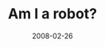 ---
layout: base.njk
title : 'Am I a robot?' 
view_title : 'Am I a robot?' 
year : '2008' 
date : '2008-02-26' 
img_file : '/drawing/amiarobot.png' 
html_file : 'amiarobot' 
next_html : 'thelonliestdog.html' 
year_order : '88' 
permalink : "title/{{html_file}}.html"
---